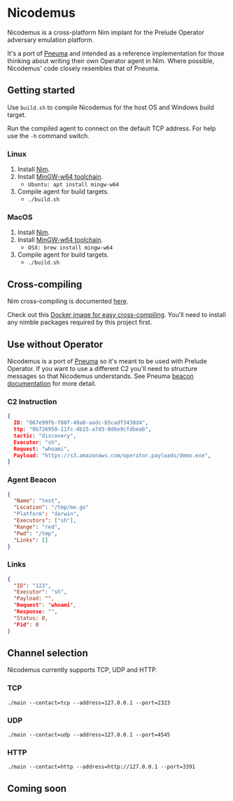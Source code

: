 # Nicodemus

Nicodemus is a cross-platform Nim implant for the Prelude Operator adversary emulation platform.  

It's a port of [Pneuma](https://github.com/preludeorg/pneuma) and intended as a reference implementation for those thinking about writing their own Operator agent in Nim. Where possible, Nicodemus' code closely resembles that of Pneuma.

## Getting started

Use `build.sh` to compile Nicodemus for the host OS and Windows build target.

Run the compiled agent to connect on the default TCP address.  For help use the `-h` command switch.

### Linux 

1. Install [Nim](https://nim-lang.org/install_unix.html).
2. Install [MinGW-w64 toolchain](https://nim-lang.org/install_unix.html).
   - `Ubuntu: apt install mingw-w64`
3. Compile agent for build targets.
   - `./build.sh`

### MacOS

1. Install [Nim](https://nim-lang.org/install_unix.html).
2. Install [MinGW-w64 toolchain](https://nim-lang.org/install_unix.html).
   - `OSX: brew install mingw-w64`
3. Compile agent for build targets.
   - `./build.sh`

## Cross-compiling

Nim cross-compiling is documented [here](https://nim-lang.org/docs/nimc.html#crossminuscompilation).

Check out this [Docker image for easy cross-compiling](https://github.com/chrisheller/docker-nim-cross).  You'll need to install any nimble packages required by this project first.

## Use without Operator

Nicodemus is a port of [Pneuma](https://github.com/preludeorg/pneuma) so it's meant to be used with Prelude Operator.  If you want to use a different C2 you'll need to structure messages so that Nicodemus understands.  See Pneuma [beacon documentation](https://github.com/preludeorg/pneuma#use-without-operator) for more detail.

### C2 Instruction

```json
{
  ID: "067e99fb-f88f-49a8-aadc-b5cadf3438d4",
  ttp: "0b726950-11fc-4b15-a7d3-0d6e9cfdbeab",
  tactic: "discovery",
  Executor: "sh",
  Request: "whoami",
  Payload: "https://s3.amazonaws.com/operator.payloads/demo.exe",
}
```

### Agent Beacon

```json
{
  "Name": "test",
  "Location": "/tmp/me.go"
  "Platform": "darwin",
  "Executors": ["sh"],
  "Range": "red",
  "Pwd": "/tmp",
  "Links": []
}
```

### Links

```json
{
  "ID": "123",
  "Executor": "sh",
  "Payload: "",
  "Request": "whoami",
  "Response: "",
  "Status: 0,
  "Pid": 0
}
```

## Channel selection

Nicodemus currently supports TCP, UDP and HTTP. 

### TCP
`./main --contact=tcp --address=127.0.0.1 --port=2323`

### UDP
`./main --contact=udp --address=127.0.0.1 --port=4545`

### HTTP

`./main --contact=http --address=http://127.0.0.1 --port=3391`


## Coming soon



